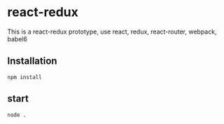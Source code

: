 # react-redux

This is a react-redux prototype, use react, redux, react-router, webpack, babel6

## Installation

```
npm install
```

## start

```
node .
```
